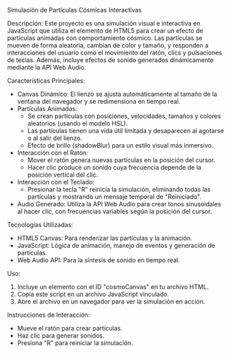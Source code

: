 Simulación de Partículas Cósmicas Interactivas

Descripción:
Este proyecto es una simulación visual e interactiva en JavaScript que utiliza el elemento <canvas> de HTML5 para crear un efecto de partículas animadas con comportamiento cósmico. Las partículas se mueven de forma aleatoria, cambian de color y tamaño, y responden a interacciones del usuario como el movimiento del ratón, clics y pulsaciones de teclas. Además, incluye efectos de sonido generados dinámicamente mediante la API Web Audio.

Características Principales:
- Canvas Dinámico: El lienzo se ajusta automáticamente al tamaño de la ventana del navegador y se redimensiona en tiempo real.
- Partículas Animadas:
  - Se crean partículas con posiciones, velocidades, tamaños y colores aleatorios (usando el modelo HSL).
  - Las partículas tienen una vida útil limitada y desaparecen al agotarse o al salir del lienzo.
  - Efecto de brillo (shadowBlur) para un estilo visual más inmersivo.
- Interacción con el Ratón:
  - Mover el ratón genera nuevas partículas en la posición del cursor.
  - Hacer clic produce un sonido cuya frecuencia depende de la posición vertical del clic.
- Interacción con el Teclado:
  - Presionar la tecla "R" reinicia la simulación, eliminando todas las partículas y mostrando un mensaje temporal de "Reiniciado".
- Audio Generado: Utiliza la API Web Audio para crear tonos sinusoidales al hacer clic, con frecuencias variables según la posición del cursor.

Tecnologías Utilizadas:
- HTML5 Canvas: Para renderizar las partículas y la animación.
- JavaScript: Lógica de animación, manejo de eventos y generación de partículas.
- Web Audio API: Para la síntesis de sonido en tiempo real.

Uso:
1. Incluye un elemento <canvas> con el ID "cosmoCanvas" en tu archivo HTML.
2. Copia este script en un archivo JavaScript vinculado.
3. Abre el archivo en un navegador para ver la simulación en acción.

Instrucciones de Interacción:
- Mueve el ratón para crear partículas.
- Haz clic para generar sonidos.
- Presiona "R" para reiniciar la simulación.
